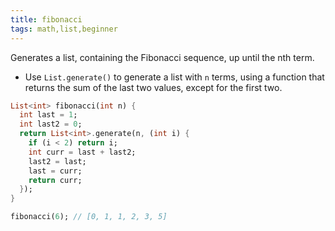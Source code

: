 ```yaml
---
title: fibonacci
tags: math,list,beginner
---
```


Generates a list, containing the Fibonacci sequence, up until the nth term.

- Use `List.generate()` to generate a list with `n` terms, using a function that returns the sum of the last two values, except for the first two.

```dart
List<int> fibonacci(int n) {
  int last = 1;
  int last2 = 0;
  return List<int>.generate(n, (int i) {
    if (i < 2) return i;
    int curr = last + last2;
    last2 = last;
    last = curr;
    return curr;
  });
}
```

```dart
fibonacci(6); // [0, 1, 1, 2, 3, 5]
```
